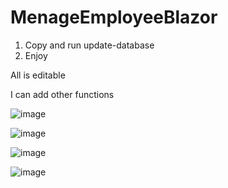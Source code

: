 # MenageEmployeeBlazor

1. Copy and run update-database
2. Enjoy

All is editable

I can add other functions



![image](https://user-images.githubusercontent.com/47826375/140814345-4c774038-adb7-455a-b6a5-1e4b69aa7c1f.png)

![image](https://user-images.githubusercontent.com/47826375/140814440-25418fdd-56d5-4671-8733-caee75d473d4.png)

![image](https://user-images.githubusercontent.com/47826375/140814471-9d938a6e-0c09-4c41-ae6f-86db3e36908e.png)

![image](https://user-images.githubusercontent.com/47826375/140814501-abae655b-a2e7-42e6-af5c-43a73d018198.png)
